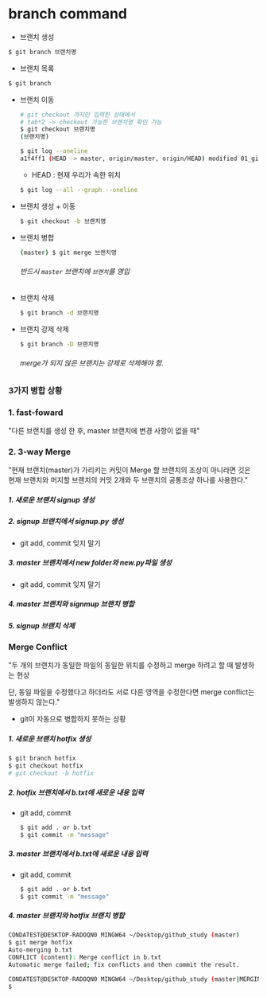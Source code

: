 # branch command

- 브랜치 생성

```bash
$ git branch 브랜치명
```

- 브랜치 목록

```bash
$ git branch
```

- 브랜치 이동

  ```bash
  # git checkout 까지만 입력한 상태에서
  # tab*2 -> checkout 가능한 브랜치명 확인 가능
  $ git checkout 브랜치명
  (브랜치명) 
  ```

  ```bash
  $ git log --oneline
  a1f4ff1 (HEAD -> master, origin/master, origin/HEAD) modified 01_git_repository.md
  ```

  - HEAD : 현재 우리가 속한 위치

  ```bash
  $ git log --all --graph --oneline
  ```

  

- 브랜치 생성 + 이동

  ```bash
  $ git checkout -b 브랜치명
  ```

- 브랜치 병합

  ```bash
  (master) $ git merge 브랜치명
  ```

  ###### 반드시 `master` 브랜치에 `브랜치`를 영입

- 브랜치 삭제

  ```bash
  $ git branch -d 브랜치명
  ```

- 브랜치 강제 삭제

  ```bash
  $ git branch -D 브랜치명
  ```

  ###### merge가 되지 않은 브랜치는 강제로 삭제해야 함.

### 3가지 병합 상황

### 1. fast-foward

"다른 브랜치를 생성 한 후, master 브랜치에 변경 사항이 없을 때"

### 2. 3-way Merge

"현재 브랜치(master)가 가리키는 커밋이 Merge 할 브랜치의 조상이 아니라면 깃은 현재 브랜치와 머지할 브랜치의 커밋 2개와  두 브랜치의 공통조상 하나를 사용한다."

##### 1. 새로운 브랜치 signup 생성

##### 2. signup 브랜치에서 signup.py 생성

- git add, commit 잊지 말기

##### 3. master 브랜치에서 new folder와 new.py파일 생성

- git add, commit 잊지 말기

##### 4. master 브랜치와 signmup 브랜치 병합

##### 5. signup 브랜치 삭제



### Merge Conflict

"두 개의 브랜치가 동일한 파일의 동일한 위치를 수정하고 merge 하려고 할 때 발생하는 현상

단, 동일 파일을 수정했다고 하더라도 서로 다른 영역을 수정한다면 merge conflict는 발생하지 않는다."

- git이 자동으로 병합하지 못하는 상황

##### 1. 새로운 브랜치 hotfix 생성

```bash
$ git branch hotfix
$ git checkout hotfix
# git checkout -b hotfix
```

##### 2. hotfix 브랜치에서 b.txt에 새로운 내용 입력

- git add, commit

  ```bash
  $ git add . or b.txt
  $ git commit -m "message"
  ```

##### 3. master 브랜치에서 b.txt에 새로운 내용 입력

- git add, commit

  ```bash
  $ git add . or b.txt
  $ git commit -m "message"
  ```

  

##### 4. master 브랜치와 hotfix 브랜치 병합

```bash
CONDATEST@DESKTOP-RADOQN0 MINGW64 ~/Desktop/github_study (master)
$ git merge hotfix
Auto-merging b.txt
CONFLICT (content): Merge conflict in b.txt
Automatic merge failed; fix conflicts and then commit the result.

CONDATEST@DESKTOP-RADOQN0 MINGW64 ~/Desktop/github_study (master|MERGING)
$

```

